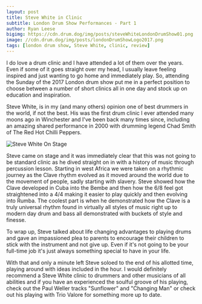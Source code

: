 ```yaml
---
layout: post
title: Steve White in Clinic
subtitle: London Drum Show Performances - Part 1
author: Ryan Leese
bigimg: https://cdn.drum.dog/img/posts/steveWhiteLondonDrumShow01.png
image: //cdn.drum.dog/img/posts/londonDrumShowLogo2017.png
tags: [london drum show, Steve White, clinic, review]
---
```


I do love a drum clinic and I have attended a lot of them over the years. Even if some of it goes straight over my head, I usually leave feeling inspired and just wanting to go home and immediately play.  So, attending the Sunday of the 2017 London drum show put me in a perfect position to choose between a number of short clinics all in one day and stock up on education and inspiration. 

Steve White, is in my (and many others) opinion one of best drummers in the world, if not the best. His was the first drum clinic I ever attended many moons ago in Winchester and I've been back many times since, including an amazing shared performance in 2000 with drumming legend Chad Smith of The Red Hot Chilli Peppers. 

![Steve White On Stage](https://cdn.drum.dog/img/posts/steveWhiteLondonDrumShow02.png)

Steve came on stage and it was immediately clear that this was not going to be standard clinic as he dived straight on in with a history of music through percussion lesson. Starting in west Africa we were taken on a rhythmic journey as the Clave rhythm evolved as it moved around the world due to the movement of people, sadly starting with slavery. Steve showed how the Clave developed in Cuba into the Bembe and then how the 6/8 feel got straightened into a 4/4 making it easier to play quickly and then evolving into Rumba. The coolest part is when he demonstrated how the Clave is a truly universal rhythm found in virtually all styles of music right up to modern day drum and bass all demonstrated with buckets of style and finesse. 

To wrap up, Steve talked about life changing advantages to playing drums and gave an impassioned plea to parents to encourage their children to stick with the instrument and not give up. Even if it's not going to be your full-time job it's just always something special to have in your life. 

With that and only a minute left Steve soloed to the end of his allotted time, playing around with ideas included in the hour.  I would definitely recommend a Steve White clinic to drummers and other musicians of all abilities and if you have an experienced the soulful groove of his playing, check out the Paul Weller tracks "Sunflower" and "Changing Man" or check out his playing with Trio Valore for something more up to date.
